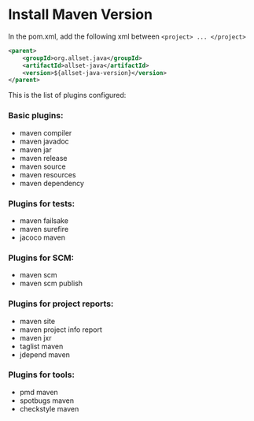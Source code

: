 # Install Maven Version

In the pom.xml, add the following xml between `<project> ... </project>`

```xml
<parent>
	<groupId>org.allset.java</groupId>
	<artifactId>allset-java</artifactId>
	<version>${allset-java-version}</version>
</parent>
```

This is the list of plugins configured:

### Basic plugins:

- maven compiler
- maven javadoc
- maven jar
- maven release
- maven source
- maven resources
- maven dependency

### Plugins for tests:
- maven failsake
- maven surefire
- jacoco maven

### Plugins for SCM:
- maven scm
- maven scm publish

### Plugins for project reports:
- maven site
- maven project info report
- maven jxr
- taglist maven
- jdepend maven

### Plugins for tools:
- pmd maven
- spotbugs maven
- checkstyle maven
